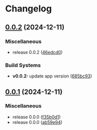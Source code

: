 # Changelog

## [0.0.2](https://github.com/Waveeeeeeeeeeeeeeeeeeeeeeeeeeeee/WaveSync/compare/v0.0.1...v0.0.2) (2024-12-11)


### Miscellaneous

* release 0.0.2 ([46edcd0](https://github.com/Waveeeeeeeeeeeeeeeeeeeeeeeeeeeee/WaveSync/commit/46edcd0f1eebfbf96051430492ca8c94c3bba735))


### Build Systems

* **v0.0.2:** update app version ([685bc93](https://github.com/Waveeeeeeeeeeeeeeeeeeeeeeeeeeeee/WaveSync/commit/685bc93d6269028becfa47fd00b5fe8a7b0707f9))

## [0.0.1](https://github.com/Waveeeeeeeeeeeeeeeeeeeeeeeeeeeee/WaveSync/compare/v0.0.0...v0.0.1) (2024-12-11)


### Miscellaneous

* release 0.0.0 ([f35b0d1](https://github.com/Waveeeeeeeeeeeeeeeeeeeeeeeeeeeee/WaveSync/commit/f35b0d1b372d1435e2373b314ecad1aba504156f))
* release 0.0.0 ([ab59e94](https://github.com/Waveeeeeeeeeeeeeeeeeeeeeeeeeeeee/WaveSync/commit/ab59e94d6e1f940644b1edfc9340a50f6207a096))
